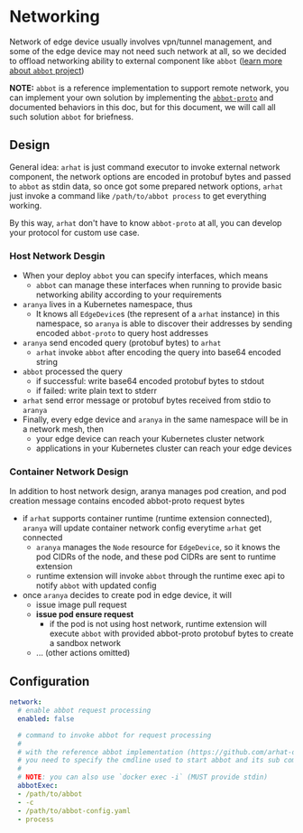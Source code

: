 # Networking

Network of edge device usually involves vpn/tunnel management, and some of the edge device may not need such network at all, so we decided to offload networking ability to external component like `abbot` ([learn more about `abbot` project](https://github.com/arhat-dev/abbot))

__NOTE:__ `abbot` is a reference implementation to support remote network, you can implement your own solution by implementing the [`abbot-proto`](https://github.com/arhat-dev/abbot-proto) and documented behaviors in this doc, but for this document, we will call all such solution `abbot` for briefness.

## Design

General idea: `arhat` is just command executor to invoke external network component, the network options are encoded in protobuf bytes and passed to `abbot` as stdin data, so once got some prepared network options, `arhat` just invoke a command like `/path/to/abbot process` to get everything working.

By this way, `arhat` don't have to know `abbot-proto` at all, you can develop your protocol for custom use case.

### Host Network Desgin

- When your deploy `abbot` you can specify interfaces, which means
  - `abbot` can manage these interfaces when running to provide basic networking ability according to your requirements
- `aranya` lives in a Kubernetes namespace, thus
  - It knows all `EdgeDevice`s (the represent of a `arhat` instance) in this namespace, so `aranya` is able to discover their addresses by sending encoded `abbot-proto` to query host addresses
- `aranya` send encoded query (protobuf bytes) to `arhat`
  - `arhat` invoke `abbot` after encoding the query into base64 encoded string
- `abbot` processed the query
  - if successful: write base64 encoded protobuf bytes to stdout
  - if failed: write plain text to stderr
- `arhat` send error message or protobuf bytes received from stdio to `aranya`
- Finally, every edge device and `aranya` in the same namespace will be in a network mesh, then
  - your edge device can reach your Kubernetes cluster network
  - applications in your Kubernetes cluster can reach your edge devices

### Container Network Design

In addition to host network design, aranya manages pod creation, and pod creation message contains encoded abbot-proto request bytes

- if `arhat` supports container runtime (runtime extension connected), `aranya` will update container network config everytime `arhat` get connected
  - `aranya` manages the `Node` resource for `EdgeDevice`, so it knows the pod CIDRs of the node, and these pod CIDRs are sent to runtime extension
  - runtime extension will invoke `abbot` through the runtime exec api to notify `abbot` with updated config
- once `aranya` decides to create pod in edge device, it will
  - issue image pull request
  - __issue pod ensure request__
    - if the pod is not using host network, runtime extension will execute `abbot` with provided abbot-proto protobuf bytes to create a sandbox network
  - ... (other actions omitted)

## Configuration

```yaml
network:
  # enable abbot request processing
  enabled: false

  # command to invoke abbot for request processing
  #
  # with the reference abbot implementation (https://github.com/arhat-dev/abbot)
  # you need to specify the cmdline used to start abbot and its sub command `process`
  #
  # NOTE: you can also use `docker exec -i` (MUST provide stdin)
  abbotExec:
  - /path/to/abbot
  - -c
  - /path/to/abbot-config.yaml
  - process
```
